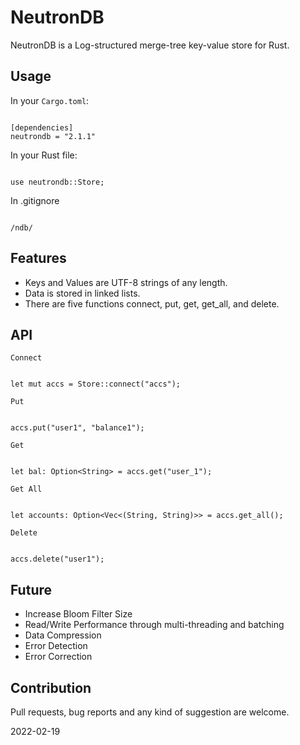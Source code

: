
# NeutronDB

NeutronDB is a Log-structured merge-tree key-value store for Rust.

## Usage

In your `Cargo.toml`:

```

[dependencies]
neutrondb = "2.1.1"

```

In your Rust file:

```

use neutrondb::Store;

```

In .gitignore

```

/ndb/

```

## Features
- Keys and Values are UTF-8 strings of any length.
- Data is stored in linked lists.
- There are five functions connect, put, get, get_all, and delete.

## API

`Connect`

```

let mut accs = Store::connect("accs");

```

`Put`

```

accs.put("user1", "balance1");

```

`Get`

```

let bal: Option<String> = accs.get("user_1");

```

`Get All`

```

let accounts: Option<Vec<(String, String)>> = accs.get_all();

```

`Delete`

```

accs.delete("user1");

```

## Future
- Increase Bloom Filter Size
- Read/Write Performance through multi-threading and batching
- Data Compression
- Error Detection
- Error Correction

## Contribution
Pull requests, bug reports and any kind of suggestion are welcome.

2022-02-19